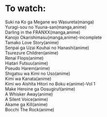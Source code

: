 # To watch:
Suki na Ko ga Megane wo Wasureta(manga)  
Yuragi-sou no Yuuna-san(manga,anime)  
Darling in the FRANXX(manga,anime)  
Kanojo Okarishimasu(manga,anime)-incomplete  
Tamako Love Story(anime)  
Senpai ga Uzai Kouhai no Hanashi(anime)  
Tsurezure Children(anime)  
Renai Flops(anime)  
Hiatari Futsuu(anime)  
Pseudo Harem(anime)  
Shigatsu wa Kimi no Uso(anime)  
Kimi wa Kanata(anime)  
Kimi wo Aishita Hitori no Boku e(anime)-Vol 1  
Make Heroine ga Oosugiru!(anime)  
A Whisker Away(anime)  
A Silent Voice(anime)  
Akame ga Kill(anime)  
Bocchi The Rock(anime)
